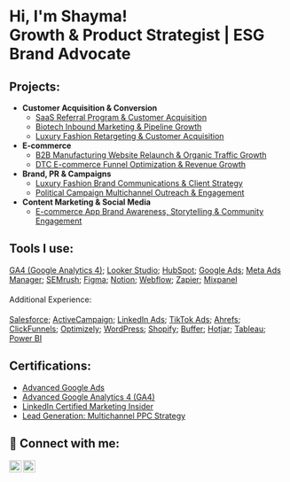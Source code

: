 <h1>Hi, I'm Shayma!<br/>Growth & Product Strategist | ESG Brand Advocate</h1>


<h2> Projects:</h2>

- <b>Customer Acquisition & Conversion</b>
  - [SaaS Referral Program & Customer Acquisition](https://github.com/shaymasolli/Lead-Generation-Campain/tree/main)
  - [Biotech Inbound Marketing & Pipeline Growth](https://github.com/shaymasolli/InboundMarketingPipeline-Growth/blob/main/README.md)
  - [Luxury Fashion Retargeting & Customer Acquisition](https://github.com/shaymasolli/Lead-Generation-Campain/tree/main)
- <b>E-commerce</b>
  - [B2B Manufacturing Website Relaunch & Organic Traffic Growth](https://github.com/shaymasolli/Lead-Generation-Campain/tree/main)
  - [DTC E-commerce Funnel Optimization & Revenue Growth](https://github.com/shaymasolli/Lead-Generation-Campain/tree/main)
 - <b>Brand, PR & Campaigns</b>
   - [Luxury Fashion Brand Communications & Client Strategy](https://github.com/shaymasolli/Lead-Generation-Campain/tree/main)
   - [Political Campaign Multichannel Outreach & Engagement](https://github.com/shaymasolli/Lead-Generation-Campain/tree/main)
- <b>Content Marketing & Social Media</b>
  - [E-commerce App Brand Awareness, Storytelling & Community Engagement](https://github.com/shaymasolli/Lead-Generation-Campain/tree/main)


<h2>Tools I use:</h2>

[GA4 (Google Analytics 4)](https://github.com/shaymasolli/Lead-Generation-Campain/tree/main); [Looker Studio](https://github.com/shaymasolli/Lead-Generation-Campain/tree/main); [HubSpot](https://github.com/shaymasolli/Lead-Generation-Campain/tree/main); [Google Ads](https://github.com/shaymasolli/Lead-Generation-Campain/tree/main); [Meta Ads Manager](https://github.com/shaymasolli/Lead-Generation-Campain/tree/main); [SEMrush](https://github.com/shaymasolli/Lead-Generation-Campain/tree/main); [Figma](https://github.com/shaymasolli/Lead-Generation-Campain/tree/main); [Notion](https://github.com/shaymasolli/Lead-Generation-Campain/tree/main); [Webflow](https://github.com/shaymasolli/Lead-Generation-Campain/tree/main); [Zapier](https://github.com/shaymasolli/Lead-Generation-Campain/tree/main); [Mixpanel](https://github.com/shaymasolli/Lead-Generation-Campain/tree/main)

<h4 style="font-weight: normal;"> Additional Experience:</h4>

[Salesforce](https://github.com/shaymasolli/Lead-Generation-Campain/tree/main); [ActiveCampaign](https://github.com/shaymasolli/Lead-Generation-Campain/tree/main); [LinkedIn Ads](https://github.com/shaymasolli/Lead-Generation-Campain/tree/main); [TikTok Ads](https://github.com/shaymasolli/Lead-Generation-Campain/tree/main); [Ahrefs](https://github.com/shaymasolli/Lead-Generation-Campain/tree/main); [ClickFunnels](https://github.com/shaymasolli/Lead-Generation-Campain/tree/main); [Optimizely](https://github.com/shaymasolli/Lead-Generation-Campain/tree/main); [WordPress](https://github.com/shaymasolli/Lead-Generation-Campain/tree/main); [Shopify](https://github.com/shaymasolli/Lead-Generation-Campain/tree/main); [Buffer](https://github.com/shaymasolli/Lead-Generation-Campain/tree/main); [Hotjar](https://github.com/shaymasolli/Lead-Generation-Campain/tree/main); [Tableau](https://github.com/shaymasolli/Lead-Generation-Campain/tree/main); [Power BI](https://github.com/shaymasolli/Lead-Generation-Campain/tree/main)

<h2>Certifications:</h2>

- [Advanced Google Ads](https://www.linkedin.com/learning/certificates/a62ac37c3ddf837e3f29a8312af9c63d3e4268b8d1bc80ad8b2c2a4edae20197?lipi=urn%3Ali%3Apage%3Ad_flagship3_profile_view_base_certifications_details%3BqRFEEyZ6S3SRYdqqyG3Zyg%3D%3D)
- [Advanced Google Analytics 4 (GA4)](https://www.linkedin.com/learning/certificates/2664172ad940b7a97c4f4b010c11245164965c81fd831389fa3807e01593a560?lipi=urn%3Ali%3Apage%3Ad_flagship3_profile_view_base_certifications_details%3BEch58sN5T7eYgHouMNJ9jg%3D%3D)
- [LinkedIn Certified Marketing Insider](https://verify.skilljar.com/c/56i5ozw64yxt)
- [Lead Generation: Multichannel PPC Strategy](https://www.linkedin.com/learning/certificates/79db2903c13b7cc8599faccee72ed22b51386f004a0f9cc47c620b733ccc9fce?lipi=urn%3Ali%3Apage%3Ad_flagship3_profile_view_base_certifications_details%3BqRFEEyZ6S3SRYdqqyG3Zyg%3D%3D)


<h2> 🤳 Connect with me:</h2>

[<img align="left" alt="JoshMadakor | LinkedIn" width="22px" src="https://cdn.jsdelivr.net/npm/simple-icons@v3/icons/linkedin.svg" />][linkedin]
[<img align="left" alt="JoshMadakor | Twitter" width="22px" src="https://cdn.jsdelivr.net/npm/simple-icons@v3/icons/twitter.svg" />][twitter]

[linkedin]: https://linkedin.com/in/shaymasolli
[twitter]: https://twitter.com/shaymasolli


<!--
